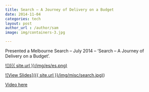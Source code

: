```yaml
---
title: Search – A Journey of Delivery on a Budget
date: 2014-11-04
categories: tech
layout: post
author_url : /author/sam
image: img/containers-3.jpg

---
```


Presented a Melbourne Search – July 2014 – ‘Search – A Journey of Delivery on a Budget’.

[![]({{ site.url }}/img/es/es.png)](https://smcleod.net/files/slides-Search-A-Journey-of-Delivery-on-a-Budget/)

[![View Slides]({{ site.url }}/img/misc/search.jpg)](https://smcleod.net/files/slides-Search-A-Journey-of-Delivery-on-a-Budget/))

[Video here](https://www.youtube.com/watch?v=RcXstZ4FzyE)